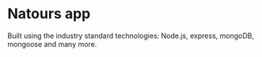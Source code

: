 # Natours app

Built using the industry standard technologies: Node.js, express, mongoDB, mongoose and many more.
